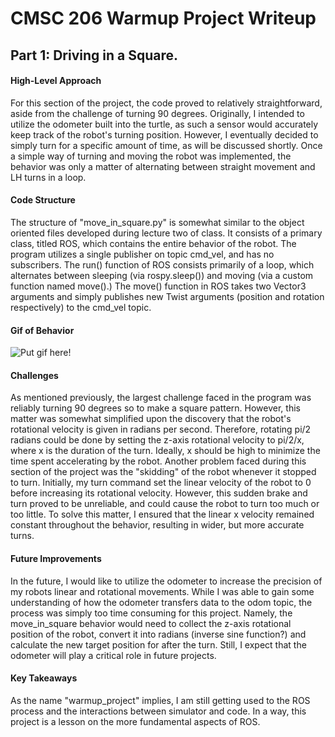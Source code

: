 # CMSC 206 Warmup Project Writeup

## Part 1: Driving in a Square.
#### High-Level Approach
For this section of the project, the code proved to relatively straightforward, aside from the challenge of turning 90 degrees. Originally, I intended to utilize the odometer built into the turtle, as such a sensor would accurately keep track of the robot's turning position. However, I eventually decided to simply turn for a specific amount of time, as will be discussed shortly. Once a simple way of turning and moving the robot was implemented, the behavior was only a matter of alternating between straight movement and LH turns in a loop.
#### Code Structure
The structure of "move_in_square.py" is somewhat similar to the object oriented files developed during lecture two of class. It consists of a primary class, titled ROS, which contains the entire behavior of the robot. The program utilizes a single publisher on topic cmd_vel, and has no subscribers.
The run() function of ROS consists primarily of a loop, which alternates between sleeping (via rospy.sleep()) and moving (via a custom function named move().) The move() function in ROS takes two Vector3 arguments and simply publishes new Twist arguments (position and rotation respectively) to the cmd_vel topic.
#### Gif of Behavior
![Put gif here!](move_in_square.gif)
#### Challenges
As mentioned previously, the largest challenge faced in the program was reliably turning 90 degrees so to make a square pattern. However, this matter was somewhat simplified upon the discovery that the robot's rotational velocity is given in radians per second. Therefore, rotating pi/2 radians could be done by setting the z-axis rotational velocity to pi/2/x, where x is the duration of the turn. Ideally, x should be high to minimize the time spent accelerating by the robot.
Another problem faced during this section of the project was the "skidding" of the robot whenever it stopped to turn. Initially, my turn command set the linear velocity of the robot to 0 before increasing its rotational velocity. However, this sudden brake and turn proved to be unreliable, and could cause the robot to turn too much or too little. To solve this matter, I ensured that the linear x velocity remained constant throughout the behavior, resulting in wider, but more accurate turns.
#### Future Improvements
In the future, I would like to utilize the odometer to increase the precision of my robots linear and rotational movements. While I was able to gain some understanding of how the odometer transfers data to the odom topic, the process was simply too time consuming for this project. Namely, the move_in_square behavior would need to collect the z-axis rotational position of the robot, convert it into radians (inverse sine function?) and calculate the new target position for after the turn. Still, I expect that the odometer will play a critical role in future projects.
#### Key Takeaways
As the name "warmup_project" implies, I am still getting used to the ROS process and the interactions between simulator and code. In a way, this project is a lesson on the more fundamental aspects of ROS.
